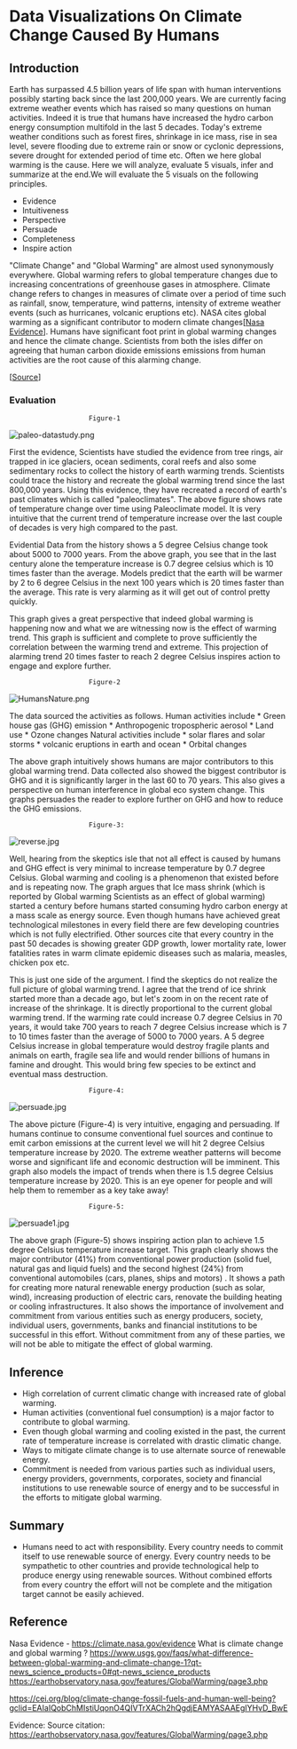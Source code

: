 # Data Visualizations On Climate Change Caused By Humans

## Introduction

Earth has surpassed 4.5 billion years of life span with human interventions possibly starting back since the last 200,000 years. We are currently facing extreme weather events which has raised so many questions on human activities. Indeed it is true that humans have increased the hydro carbon energy consumption multifold in the last 5 decades. Today's extreme weather conditions such as forest fires, shrinkage in ice mass, rise in sea level, severe flooding due to extreme rain or snow or cyclonic depressions, severe drought for extended period of time etc. Often we here global warming is the cause. Here we will analyze, evaluate 5 visuals, infer and summarize at the end.We will evaluate the 5 visuals on the following principles.

   * Evidence
   * Intuitiveness
   * Perspective
   * Persuade
   * Completeness 
   * Inspire action

 "Climate Change" and "Global Warming" are almost used synonymously everywhere. Global warming refers to global temperature changes due to increasing concentrations of greenhouse gases in atmosphere. Climate change refers to changes in measures of climate over a period of time such as rainfall, snow, temperature, wind patterns, intensity of extreme weather events (such as hurricanes, volcanic eruptions etc).
NASA cites global warming as a significant contributor to modern climate changes[[Nasa Evidence](https://climate.nasa.gov/evidence)]. Humans have significant foot print in global warming changes and hence the climate change. Scientists from both the isles differ on agreeing that human carbon dioxide emissions emissions from human activities are the root cause of this alarming change.

[[Source](https://www.usgs.gov/faqs/what-difference-between-global-warming-and-climate-change-1?qt-news_science_products=0#qt-news_science_products)]

### Evaluation
						Figure-1

![paleo-datastudy.png](images/paleo-datastudy.png)  

First the evidence, Scientists have studied the evidence from tree rings, air trapped in ice glaciers, ocean sediments, coral reefs and also some sedimentary rocks to collect the history of earth warming trends. Scientists could trace the history and recreate the global warming trend since the last 800,000 years. Using this evidence, they have recreated a record of earth's past climates which is called "paleoclimates". The above figure shows rate of temperature change over time using Paleoclimate model. It is very intuitive that the current trend of temperature increase over the last couple of decades is very high compared to the past.

Evidential Data from the history shows a 5 degree Celsius change took about 5000 to 7000 years. From the above graph, you see that in the last century alone the temperature increase is 0.7 degree celsius which is 10 times faster than the average. Models predict that the earth will be warmer by 2 to 6 degree Celsius in the next 100 years which is 20 times faster than the average. This rate is very alarming as it will get out of control pretty quickly.

This graph gives a great perspective that indeed global warming is happening now and what we are witnessing now is the effect of warming trend. This graph is sufficient and complete to prove sufficiently the correlation between the warming trend and extreme. This projection of alarming trend 20 times faster to reach 2 degree Celsius inspires action to engage and explore further.

						Figure-2

![HumansNature.png](images/HumansNature.png)


The data sourced the activities as follows.
Human activities include
	* Green house gas (GHG) emission 
	* Anthropogenic tropospheric aerosol
	* Land use
	* Ozone changes
Natural activities include
	* solar flares and solar storms
	* volcanic eruptions in earth and ocean
	* Orbital changes


The above graph intuitively shows humans are major contributors to this global warming trend. Data collected also showed the biggest contributor is GHG and it is significantly larger in the last 60 to 70 years. This also gives a perspective on human interference in global eco system change. This graphs persuades the reader to explore further on GHG and how to reduce the GHG emissions.

						Figure-3:

![reverse.jpg](images/reverse.jpg)

Well, hearing from the skeptics isle that not all effect is caused by humans and GHG effect is very minimal to increase temperature by 0.7 degree Celsius. Global warming and cooling is a phenomenon that existed before and is repeating now. The graph argues that Ice mass shrink (which is reported by Global warming Scientists as an effect of global warming) started a century before humans started consuming hydro carbon energy at a mass scale as energy source. Even though humans have achieved great technological milestones in every field there are few developing countries which is not fully electrified. Other sources cite that every country in the past 50 decades is showing greater GDP growth, lower mortality rate, lower fatalities rates in warm climate epidemic diseases such as malaria, measles, chicken pox etc.

This is just one side of the argument. I find the skeptics do not realize the full picture of global warming trend. I agree that the trend of ice shrink started more than a decade ago, but let's zoom in on the recent rate of increase of the shrinkage. It is directly proportional to the current global warming trend. If the warming rate could increase 0.7 degree Celsius in 70 years, it would take 700 years to reach 7 degree Celsius increase which is 7 to 10 times faster than the average of 5000 to 7000 years. A 5 degree Celsius increase in global temperature would destroy fragile plants and animals on earth, fragile sea life and would render billions of humans in famine and drought. This would bring few species to be extinct and eventual mass destruction.

						Figure-4:

![persuade.jpg](images/persuade.jpg)

The above picture (Figure-4) is very intuitive, engaging and persuading. If humans continue to consume conventional fuel sources and continue to emit carbon emissions at the current level we will hit 2 degree Celsius temperature increase by 2020. The extreme weather patterns will become worse and significant life and economic destruction will be imminent. This graph also models the impact of trends when there is 1.5 degree Celsius temperature increase by 2020. This is an eye opener for people and will help them to remember as a key take away!

						Figure-5:

![persuade1.jpg](images/persuade1.jpg)

The above graph (Figure-5) shows inspiring action plan to achieve 1.5 degree Celsius temperature increase target. This graph clearly shows the major contributor (41%) from conventional power production (solid fuel, natural gas and liquid fuels) and the second highest (24%) from conventional automobiles (cars, planes, ships and motors) . It shows a path for creating more natural renewable energy production (such as solar, wind), increasing production of electric cars, renovate the building heating or cooling infrastructures. It also shows the importance of involvement and commitment from various entities such as energy producers, society, individual users, governments, banks and financial institutions to be successful in this effort. Without commitment from any of these parties, we will not be able to mitigate the effect of global warming.

## Inference

* High correlation of current climatic change with increased rate of global warming.
* Human activities (conventional fuel consumption) is a major factor to contribute to global warming.
* Even though global warming and cooling existed in the past, the current rate of temperature increase is correlated with drastic climatic change.
* Ways to mitigate climate change is to use alternate source of renewable energy.
* Commitment is needed from various parties such as individual users, energy providers, governments, corporates, society and financial institutions to use renewable source of energy and to be successful in the efforts to mitigate global warming.

## Summary
* Humans need to act with responsibility. Every country needs to commit itself to use renewable source of energy. Every country needs to be sympathetic to other countries and provide technological help to produce energy using renewable sources.
Without combined efforts from every country the effort will not be complete and the mitigation target cannot be easily achieved.

## Reference

Nasa Evidence - https://climate.nasa.gov/evidence 
What is climate change and global warming ? 
https://www.usgs.gov/faqs/what-difference-between-global-warming-and-climate-change-1?qt-news_science_products=0#qt-news_science_products
https://earthobservatory.nasa.gov/features/GlobalWarming/page3.php

https://cei.org/blog/climate-change-fossil-fuels-and-human-well-being?gclid=EAIaIQobChMIstiUqonO4QIVTrXACh2hQgdjEAMYASAAEgIYHvD_BwE

Evidence: Source citation: https://earthobservatory.nasa.gov/features/GlobalWarming/page3.php